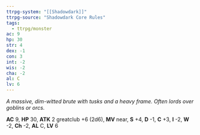 ```yaml
---
ttrpg-system: "[[Shadowdark]]"
ttrpg-source: "Shadowdark Core Rules"
tags:
  - ttrpg/monster
ac: 9
hp: 30
str: 4
dex: -1
con: 3
int: -2
wis: -2
cha: -2
al: C
lv: 6
---
```


_A massive, dim-witted brute with tusks and a heavy frame. Often lords over goblins or orcs._

**AC** 9, **HP** 30, **ATK** 2 greatclub +6 (2d6), **MV** near, **S** +4, **D** -1, **C** +3, **I** -2, **W** -2, **Ch** -2, **AL** C, **LV** 6


